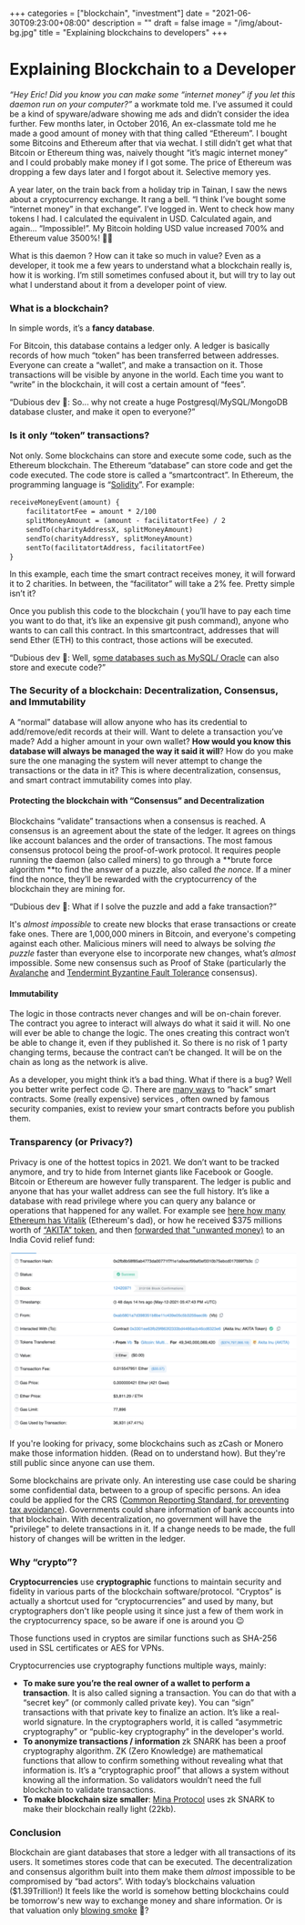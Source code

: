 +++
categories = ["blockchain", "investment"]
date = "2021-06-30T09:23:00+08:00"
description = ""
draft = false
image = "/img/about-bg.jpg"
title = "Explaining blockchains to developers"
+++

# Explaining Blockchain to a Developer

_“Hey Eric! Did you know you can make some “internet money” if you let this daemon run on your computer?”_ a workmate told me. I’ve assumed it could be a kind of spyware/adware showing me ads and didn’t consider the idea further. Few months later, in October 2016, An ex-classmate  told me he made a good amount of money with that thing called “Ethereum”. I bought some Bitcoins and Ethereum after that via wechat. I still didn’t get what that Bitcoin or Ethereum thing was, naively thought “it’s magic internet money” and I could probably make money if I got some. The price of Ethereum was dropping a few days later and I forgot about it. Selective memory yes. 

A year later, on the train back from a holiday trip in Tainan, I saw the news about a cryptocurrency exchange. It rang a bell. “I think I’ve bought some “internet money” in that exchange”. I’ve logged in. Went to check how many tokens I had. I calculated the equivalent in USD. Calculated again, and again… “Impossible!”. My Bitcoin holding USD value increased 700% and Ethereum value 3500%! 🤯🤯

What is this daemon ? How can it take so much in value? Even as a developer, it took me a few years to understand what a blockchain really is, how it is working. I’m still sometimes  confused about it, but will try to lay out what I understand about it from a developer point of view. 


### What is a blockchain?

In simple words, it’s a **fancy database**.

For Bitcoin, this database contains a ledger only. A ledger is basically records of how much “token” has been transferred between addresses. Everyone can create a “wallet”, and make a transaction on it. Those transactions will be visible by anyone in the world. Each time you want to “write” in the blockchain, it will cost a certain amount of “fees”. 

“Dubious dev 🤔: So... why not create a huge Postgresql/MySQL/MongoDB database cluster, and make it open to everyone?” 


### Is it only “token” transactions?

Not only. Some blockchains can store and execute some code, such as the Ethereum blockchain. The Ethereum “database” can store code and get the code executed. The code store is called a “smartcontract”. In Ethereum, the programming language is “[Solidity](https://docs.soliditylang.org/)”. For example:  

```
receiveMoneyEvent(amount) {
	facilitatortFee = amount * 2/100
	splitMoneyAmount = (amount - facilitatortFee) / 2
	sendTo(charityAddressX, splitMoneyAmount)
	sendTo(charityAddressY, splitMoneyAmount)
	sentTo(facilitatortAddress, facilitatortFee)
}
```

In this example, each time the smart contract receives money, it will forward it to 2 charities. In between, the “facilitator” will take a 2% fee.  Pretty simple isn’t it?

Once you publish this code to the blockchain ( you’ll have to pay each time you want to do that, it’s like an expensive git push command), anyone who wants to can call this contract. In this smartcontract, addresses that will send Ether (ETH) to this contract, those actions will be executed. 

“Dubious dev 🤔: Well,  s[ome databases such as MySQL/ Oracle](https://en.wikipedia.org/wiki/Stored_procedure) can also store and execute code?”


### The Security of a blockchain: Decentralization, Consensus, and Immutability

A “normal” database will allow anyone who has its credential to add/remove/edit records at their will. Want to delete a transaction you’ve made? Add a higher amount in your own wallet? **How would you know this database will always be managed the way it said it will**? How do you make sure the one managing the system will never attempt to change the transactions or the data in it? This is where decentralization, consensus, and smart contract immutability comes into play. 


#### Protecting the blockchain with “Consensus” and Decentralization

Blockchains “validate” transactions when a consensus is reached. A consensus is an agreement about the state of the ledger. It agrees on things like account balances and the order of transactions. The most famous consensus protocol being the proof-of-work protocol. It requires people running the daemon (also called miners) to go through a **brute force algorithm **to find the answer of a puzzle, also called _the nonce_. If a miner find the nonce, they’ll be rewarded with the cryptocurrency of the blockchain they are mining for. 

“Dubious dev 🤔: What if I solve the puzzle and add a fake transaction?” 

It's _almost impossible_ to create new blocks that erase transactions or create fake ones. There are 1,000,000 miners in Bitcoin, and everyone's competing against each other. Malicious miners will need to always be solving _the puzzle_ faster than everyone else to incorporate new changes, what’s _almost_ impossible. Some new consensus such as Proof of Stake (particularly the [Avalanche](https://docs.avax.network/learn/platform-overview/avalanche-consensus) and [Tendermint Byzantine Fault Tolerance](https://arxiv.org/abs/1807.04938)  consensus).


#### Immutability

The logic in those contracts never changes and will be on-chain forever. The contract you agree to interact will always do what it said it will. No one will ever be able to change the logic. The ones creating this contract won’t be able to change it, even if they published it. So there is no risk of 1 party changing terms, because the contract can’t be changed. It will be on the chain as long as the network is alive. 

As a developer, you might think it’s a bad thing. What if there is a bug?  Well you better write perfect code 😉. There are [many ways](https://www.dasp.co/) to “hack” smart contracts. Some (really expensive) services , often owned by famous  security companies, exist to review your smart contracts before you publish them.



### Transparency (or Privacy?)

Privacy is one of the hottest topics in 2021. We don’t want to be tracked anymore, and try to hide from Internet giants like Facebook or Google. Bitcoin or Ethereum are however fully transparent. The ledger is public and anyone that has your wallet address can see the full history. It’s like a database with read privilege where you can query any balance or operations that happened for any wallet. For example see [here how many Ethereum has Vitalik](https://etherscan.io/address/0xab5801a7d398351b8be11c439e05c5b3259aec9b) (Ethereum's dad), or how he received $375 millions worth of [“AKITA” token](https://www.akitatoken.net/), and then [forwarded that "unwanted money)](https://etherscan.io/tx/0x2fb8b58f85ab4773da00771f7f1e1a9eacf99af0ef3310b75ebcd017099f7b3c) to an India Covid relief fund: 



![ Vitalik](/img/explaining-blockchain-developers/vitalik-akita.png)


If you're looking for privacy, some blockchains such as zCash or Monero make those information hidden. (Read on to understand how). But they're still public since anyone can use them.

Some blockchains are private only. An interesting use case could be sharing some confidential data, between to a group of  specific persons. An idea could be applied for the CRS ([Common Reporting Standard, for preventing tax avoidance](https://www.oecd.org/tax/automatic-exchange/common-reporting-standard/)). Governments could share information of bank accounts into that blockchain. With decentralization, no government will have the "privilege" to delete transactions in it. If a change needs to be made, the full history of changes will be written in the ledger. 



### Why “crypto”?

**Cryptocurrencies** use **cryptographic** functions to maintain security and fidelity in various parts of the blockchain software/protocol. “Cryptos” is actually a shortcut used for “cryptocurrencies” and used by many, but cryptographers don't like people using it since just a few of them work in the cryptocurrency space, so be aware if one is around you 😉

Those functions used in cryptos are similar functions such as SHA-256 used in SSL certificates or AES for VPNs. 

Cryptocurrencies use cryptography functions multiple ways, mainly: 



*   **To make sure you’re the real owner of a wallet to perform a transaction**. It is also called signing a transaction. You can do that with a “secret key” (or commonly called private key). You can “sign” transactions with that private key to finalize an action. It’s like a real-world signature. In the cryptographers world, it is called “asymmetric cryptography” or  “public-key cryptography” in the developer's world.
*   **To anonymize transactions / information** zk SNARK has been a proof cryptography algorithm. ZK (Zero Knowledge) are mathematical functions that allow to confirm something without revealing what that information is. It’s a “cryptographic proof” that allows a system without knowing all the information. So validators wouldn’t need the full blockchain to validate transactions. 
*   **To make blockchain size smaller**:  [Mina Protocol](https://minaprotocol.com/tech) uses zk SNARK to make their blockchain really light (22kb). 



### Conclusion

Blockchain are giant databases that store a ledger with all transactions of its users. It  sometimes stores code that can be executed. The decentralization and consensus algorithm built into them make them _almost_ impossible to be compromised by “bad actors”. With today’s blockchains valuation ($1.39Trillion!) It feels like the world is somehow betting blockchains could be tomorrow's new way to exchange money and share information. Or is that valuation only [blowing smoke](https://crypto-anonymous-2021.medium.com/the-bit-short-inside-cryptos-doomsday-machine-f8dcf78a64d3) 🤔?

<!-- Want to explore more?



*   Tesla CTO exploring Bitcoin the “hard way”: [https://karpathy.github.io/2021/06/21/blockchain/](https://karpathy.github.io/2021/06/21/blockchain/)
*    -->



